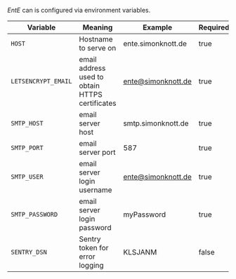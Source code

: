 _EntE_ can is configured via environment variables.

| Variable            | Meaning                                         | Example            | Required |
| ------------------- | ----------------------------------------------- | ------------------ | -------- |
| `HOST`              | Hostname to serve on                            | ente.simonknott.de | true     |
| `LETSENCRYPT_EMAIL` | email address used to obtain HTTPS certificates | ente@simonknott.de | true     |
| `SMTP_HOST`         | email server host                               | smtp.simonknott.de | true     |
| `SMTP_PORT`         | email server port                               | 587                | true     |
| `SMTP_USER`         | email server login username                     | ente@simonknott.de | true     |
| `SMTP_PASSWORD`     | email server login password                     | myPassword         | true     |
| `SENTRY_DSN`        | Sentry token for error logging                  | KLSJANM            | false    |
